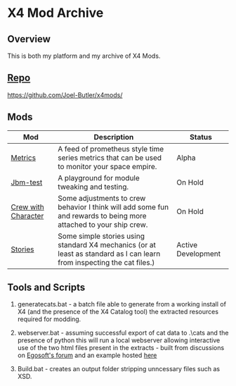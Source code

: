 # X4 Mod Archive

## Overview
This is both my platform and my archive of X4 Mods.

## [Repo](https://github.com/Joel-Butler/x4mods/)
https://github.com/Joel-Butler/x4mods/

## Mods

|Mod                        |Description                                         |Status         |
|-----                      |-----                                               |-----          |
|[Metrics](Mod-jbm-metrics.md)|A feed of prometheus style time series metrics that can be used to monitor your space empire.|Alpha|
|[Jbm-test](Mod-Jbm-test.md)| A playground for module tweaking and testing.      | On Hold |
|[Crew with Character](Mod-jbm-crew-with-character.md)|Some adjustments to crew behavior I think will add some fun and rewards to being more attached to your ship crew. |  On Hold |
|[Stories](Mod-jbm-stories.md)|Some simple stories using standard X4 mechanics (or at least as standard as I can learn from inspecting the cat files.) | Active Development |

## Tools and Scripts
1. generatecats.bat - a batch file able to generate from a working install of X4 (and the presence of the X4 Catalog tool) the extracted resources required for modding.

2. webserver.bat - assuming successful export of cat data to .\cats and the presence of python this will run a local webserver allowing interactive use of the two html files present in the extracts - built from discussions on [Egosoft's forum](https://forum.egosoft.com/viewtopic.php?f=181&t=432098#p4997854) and an example hosted [here](https://github.com/temetvince/template-x4-mod)

3. Build.bat - creates an output folder stripping unncessary files such as XSD.
